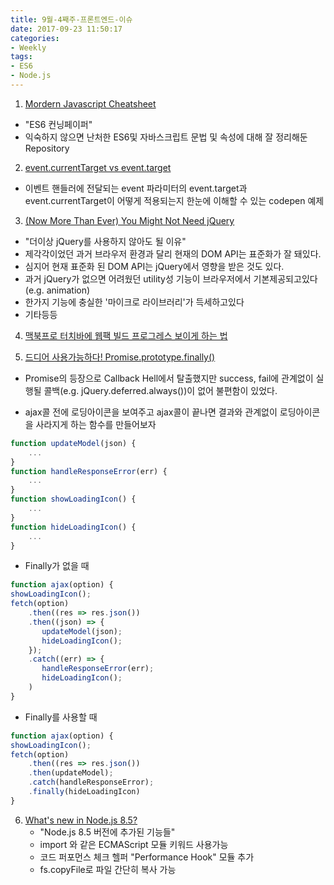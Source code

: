 ```yaml
---
title: 9월-4째주-프론트엔드-이슈
date: 2017-09-23 11:50:17
categories:
- Weekly
tags: 
- ES6
- Node.js
---
```


1. [Mordern Javascript Cheatsheet](https://github.com/mbeaudru/modern-js-cheatsheet)
  - "ES6 컨닝페이퍼"
  - 익숙하지 않으면 난처한 ES6및 자바스크립트 문법 및 속성에 대해 잘 정리해둔 Repository

2. [event.currentTarget vs event.target](https://codepen.io/vikas-parashar/full/WZxrYX/)
  - 이벤트 핸들러에 전달되는 event 파라미터의 event.target과 event.currentTarget이 어떻게 적용되는지 한눈에 이해할 수 있는 codepen 예제

3. [(Now More Than Ever) You Might Not Need jQuery](https://css-tricks.com/now-ever-might-not-need-jquery/)
  - "더이상 jQuery를 사용하지 않아도 될 이유"
  - 제각각이었던 과거 브라우저 환경과 달리 현재의 DOM API는 표준화가 잘 돼있다.
  - 심지어 현재 표준화 된 DOM API는 jQuery에서 영향을 받은 것도 있다.
  - 과거 jQuery가 없으면 어려웠던 utility성 기능이 브라우저에서 기본제공되고있다 (e.g. animation)
  - 한가지 기능에 충실한 '마이크로 라이브러리'가 득세하고있다
  - 기타등등

4. [맥북프로 터치바에 웹팩 빌드 프로그레스 보이게 하는 법](https://swizec.com/blog/livecoding-recap-47-webpack-build-progress-indicator-mac-touchbar/swizec/7808)

5. [드디어 사용가능하다! Promise.prototype.finally()](https://hospodarets.com/promise.prototype.finally)  
  - Promise의 등장으로 Callback Hell에서 탈출했지만 success, fail에 관계없이 실행될 콜백(e.g. jQuery.deferred.always())이 없어 불편함이 있었다.

- ajax콜 전에 로딩아이콘을 보여주고 ajax콜이 끝나면 결과와 관계없이 로딩아이콘을 사라지게 하는 함수를 만들어보자  
```javascript
function updateModel(json) {
    ...
}
function handleResponseError(err) {
    ...
}
function showLoadingIcon() {
    ...
}
function hideLoadingIcon() {
    ...
}
```
    
- Finally가 없을 때
```javascript
function ajax(option) {
showLoadingIcon();
fetch(option)
    .then((res => res.json())
    .then((json) => {
       updateModel(json);
       hideLoadingIcon();
    });
    .catch((err) => {
       handleResponseError(err);
       hideLoadingIcon();
    )
}
```
    
- Finally를 사용할 때
```javascript
function ajax(option) {
showLoadingIcon();
fetch(option)
    .then((res => res.json())
    .then(updateModel);
    .catch(handleResponseError);
    .finally(hideLoadingIcon)
}
```

6. [What's new in Node.js 8.5?](https://blog.risingstack.com/whats-new-in-node-js-8-5/)
    - "Node.js 8.5 버전에 추가된 기능들"
    - import 와 같은 ECMAScript 모듈 키워드 사용가능
    - 코드 퍼포먼스 체크 헬퍼 "Performance Hook" 모듈 추가
    - fs.copyFile로 파일 간단히 복사 가능
